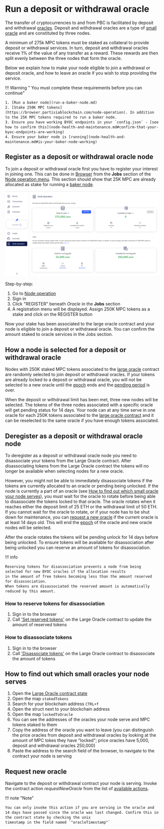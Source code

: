 # Run a deposit or withdrawal oracle

The transfer of cryptocurrencies to and from PBC is facilitated by
deposit and withdrawal [oracles](../pbc-fundamentals/dictionary.md#oracle-node).
Deposit and withdrawal oracles are a type of [small oracle](../pbc-fundamentals/dictionary.md#small-oracle) and are
constituted by three nodes.

A minimum of 275k MPC tokens must be staked as collateral to provide deposit or withdrawal services.
In turn, deposit and withdrawal oracles receive 1% of the value of any transfer as a reward.
These rewards are then split evenly between the three nodes that form the oracle.

Below we explain how to make your node eligible to join a withdrawal or deposit oracle, and how to leave an oracle if
you wish to
stop providing the service.

!!! Warning " You must complete these requirements before you can continue"

    1. [Run a baker node](run-a-baker-node.md)
    2. [Stake 250K MPC tokens](https://browser.partisiablockchain.com/node-operation). In addition to the 25K MPC tokens required to run a baker node.
    3. Ensure you have working BYOC endpoints in your `config.json` - [see how to confirm this](node-health-and-maintenance.md#confirm-that-your-byoc-endpoints-are-working) 
    4. Ensure your baker node is [running](node-health-and-maintenance.md#is-your-baker-node-working)

## Register as a deposit or withdrawal oracle node

To join a deposit or withdrawal oracle first you have to register your interest in joining one. This can be done
in [Browser](https://browser.partisiablockchain.com/blocks)
from the **Jobs** section of the [Node operation menu](https://browser.partisiablockchain.com/node-operation). This
section should show that 25K MPC are already
allocated as stake for running a [baker node](../pbc-fundamentals/dictionary.md#baker-node).

![Oracle Node registration](./img/run-a-deposit-or-withdrawal-oracle-node-00.png)

Step-by-step:

1. Go to  [Node operation](https://browser.partisiablockchain.com/node-operation)
2. Sign in
3. Click "REGISTER" beneath _Oracle_ in the **Jobs** section
4. A registration menu will be displayed. Assign 250K MPC tokens as a stake and click on the REGISTER button

Now your stake has been associated to the large oracle contract and your node is eligible to join a deposit or
withdrawal oracle. You can confirm the amount staked to oracle
services in the Jobs section.

## How a node is selected for a deposit or withdrawal oracle

Nodes with 250K staked MPC tokens associated to
the [large oracle](../pbc-fundamentals/governance-system-smart-contracts-overview.md#node-operation) contract are
randomly selected to join deposit or withdrawal oracles.
If your tokens are already locked to a deposit or withdrawal oracle, you will not be selected to a new oracle until
the [epoch](../pbc-fundamentals/dictionary.md#epoch) ends and
the [pending period](node-payment-rewards-and-risks.md#how-long-does-it-take-to-retrieve-stakes-from-a-node-service) is
over.

When the deposit or withdrawal limit has been met, three new nodes will be selected. The tokens of the three nodes
associated with a specific oracle will get pending status for 14 days. Your node can at any time serve in one oracle for
each 250K tokens associated to
the [large oracle contract](https://browser.partisiablockchain.com/contracts/04f1ab744630e57fb9cfcd42e6ccbf386977680014/associateTokensToContract)
and
it can be reselected to the same oracle if you have enough tokens associated.

## Deregister as a deposit or withdrawal oracle node

To deregister as a deposit or withdrawal oracle node you need to disassociate your tokens from the Large Oracle contract.
After disassociating tokens from the Large Oracle contract the tokens will no longer be available
when selecting nodes for a new oracle. 

However, you might not be able to immediately disassociate tokens if the tokens are currently allocated to an oracle or pending being unlocked. If
the node is currently a part of an oracle
(see [How to find out which small oracle your node serves](#how-to-find-out-which-small-oracle-your-node-serves)),
you must wait for the oracle to rotate before being able to disassociate the tokens locked to that
oracle.
The oracle rotates when it reaches either the deposit limit of 25 ETH or the withdrawal limit of 50 ETH.
If you cannot wait for the oracle to rotate, or if your node has to be shut down for
maintenance, you can [request a new oracle](#request-new-oracle) if the current oracle is at least 14 days old. This will
end the [epoch](../pbc-fundamentals/dictionary.md#epoch) of the oracle and new oracle nodes will be
selected.

After the oracle rotates the tokens will be pending unlock for 14 days before being
unlocked. To ensure tokens will be available for disassociation after being unlocked you can reserve
an amount of tokens for disassociation.

!!! info

    Reserving tokens for disassociation prevents a node from being selected for new BYOC oracles if the allocation results
    in the amount of free tokens becoming less than the amount reserved for disassociation.
    When tokens are disassociated the reserved amount is automatically reduced by this amount.

### How to reserve tokens for disassociation
1. Sign in to the browser
2. Call [
   'Set reserved tokens'](https://browser.partisiablockchain.com/contracts/04f1ab744630e57fb9cfcd42e6ccbf386977680014/setReservedTokens) on the Large Oracle contract to update the amount of reserved tokens

### How to disassociate tokens
1. Sign in to the browser
2. Call ['Disassociate tokens'](https://browser.partisiablockchain.com/contracts/04f1ab744630e57fb9cfcd42e6ccbf386977680014/disassociateTokens) on the Large Oracle contract to disassociate the amount of tokens

## How to find out which small oracles your node serves

1. Open
   the [Large Oracle contract state](https://browser.partisiablockchain.com/contracts/04f1ab744630e57fb9cfcd42e6ccbf386977680014?tab=state)
2. Open the map `stakedTokens`
3. Search for your blockchain address `CTRL+f`
4. Open the struct next to your blockchain address
5. Open the map `lockedToOracle`
6. You can see the addresses of the oracles your node serve and MPC tokens staked to them
7. Copy the address of the oracle you want to leave (you can distinguish the price oracles from deposit and withdrawal
   oracles by looking at the amount of MPC tokes they have "locked"; price oracles have 5,000, deposit and withdrawal
   oracles 250,000)
8. Paste the address to the search field of the browser, to navigate to the contract your node is serving

## Request new oracle

Navigate to the deposit or withdrawal contract your node is serving.
Invoke the contract action _requestNewOracle_ from the list
of [available actions](../pbc-fundamentals/governance-system-smart-contracts-overview.md#small-oracles).

!!! note "Note"

    You can only invoke this action if you are serving in the oracle and
    14 days have passed since the oracle was last changed. Confirm this in the contract state by checking the unix
    timestamp in the field named `"oracleTimestamp"`
